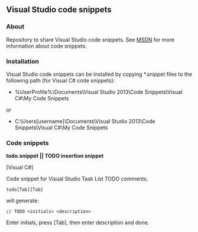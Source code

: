 ## Visual Studio code snippets ##

### About ###

Repository to share Visual Studio code snippets. See [MSDN](https://msdn.microsoft.com/en-us/library/ms165392.aspx "https://msdn.microsoft.com/en-us/library/ms165392.aspx") for more information about code snippets.

### Installation ###

Visual Studio code snippets can be installed by copying *.snippet files to the following path (for Visual C# code snippets): 

- %UserProfile%\Documents\Visual Studio 2013\Code Snippets\Visual C#\My Code Snippets

or

- C:\Users\[username]\Documents\Visual Studio 2013\Code Snippets\Visual C#\My Code Snippets

### Code snippets ###

**todo.snippet || TODO insertion snippet** 

[Visual C#]

Code snippet for Visual Studio Task List TODO comments.

    todo[Tab][Tab]

will generate:

    // TODO <initials> <description>

Enter initials, press [Tab], then enter description and done.

